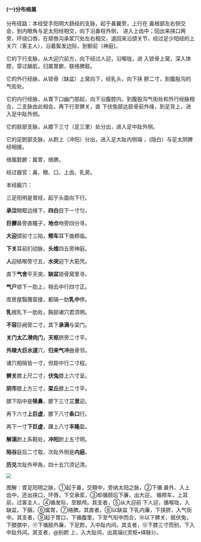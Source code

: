 #### (一)分布络属

分布径路：本经受手阳明大肠经的支脉，起于鼻翼旁，上行在 鼻根部左右侧交会，到内眼角与足太阳经相交，向下沿鼻柱外侧， 进入上齿中；回出来挟口两旁，环绕口唇，在颏唇沟承浆穴处左右相交，退回来沿颌关节，经过足少阳经的上关穴（客主人），沿着鬓发边际，到额前（神庭)。

它的下行支脉，从大迎穴前方，向下经过人迎，沿喉咙，进 入锁骨上窝，深入体腔，穿过膈肌，归属胃腑，联络脾脏。

它的外行经脉，从锁骨（缺盆）上窝向下，经乳头，向下挟 脐二寸，到腹股沟的气街处。

它的内行经脉，从胃下口幽门部起，向下沿腹腔内，到腹股沟气街处和外行经脉相合，二支脉由此相会，再下行至髀关，直 下伏兔部达胫骨前外缘，到足背上，进入足中趾外侧。

它的胫部支脉，从膝下三寸（足三里）处分出，进入足中趾外侧。

它的足跗部支脉，从跗上（冲阳）分出，进入足大趾内侧端 ，(隐白）与足太阴脾经相接。

络属脏腑：属胃，络脾。

经过器官：鼻、眼、口、上齿、乳房。

本经腧穴：

三足阳明是胃经，起于头面向下行。

**承泣**眼眶边缘下，**四白**目下一寸匀，

**巨髎**鼻旁直瞳子，**地仓**吻旁四分寻。

**大迎**颌前寸三陷，**颊车**耳下曲颊临。

**下关**耳前扪动脉，**头维**四五旁神庭。

**人**迎结喉旁寸五，**水突**迎下大筋凭。

直下**气舍**平天突，**缺盆**锁骨窝里寻。

**气户**锁下一肋上，相去中行四寸正。

库房屋翳膺窗接，都隔一肋**乳中**停。

**乳**根乳下一肋处，胸部诸穴君须明。

**不容**巨阙旁二寸，其下**承满**与梁门。

**关门太乙滑肉门，天枢**脐旁二寸平。

**外陵大巨水道**穴，**归来气冲**曲骨邻。

诸穴相隔皆一寸，但距中行二寸程。

**髀关**膝上尺二寸，**伏兔**膝上六寸呈。

**阴市**膝上方三寸，**梁丘**膝上二寸平。

 膑下陷中是**犊鼻**，膝下三寸**三里**迎。

再下六寸**上巨虚**，膝下八寸**条口**行。

再下一寸**下巨虚**，踝上八寸**丰隆**盈。

**解溪**跗上系鞋处，**冲阳**跗上五寸明。

**陷谷**庭后二寸取，次趾外侧是**内庭**。

**历兑**次趾外甲角，四十五穴须记清。

<img src="img/图25.jpg" style="zoom:80%;" />

图解：胃足阳明之脉，①起于鼻，交頞中，旁纳太阳之脉，②下循 鼻外、入上齿中，还出挟口，环唇，下交承浆，③却循颐后下廉，出大迎， 循颊车，上耳前，过客主人，④循发际，至额颅。其支者，⑤从大迎前 下人迎，循喉咙，入缺盆，下膈，⑥属胃，⑦络脾。其直者，⑧以缺盆 下乳内廉，下挟脐，入气街中。其支者，⑨起于胃口，下循腹里，下至气衔中而合，⑩以下髀关、抵伏兔，下膝膑中，⑪下循胫外廉，下足跗，入中趾内间。其支者，⑫下膝三寸而别，下入中趾外间。其支者，@别跗 上，入大趾间，出其端(《灵枢•绎脉》）。
